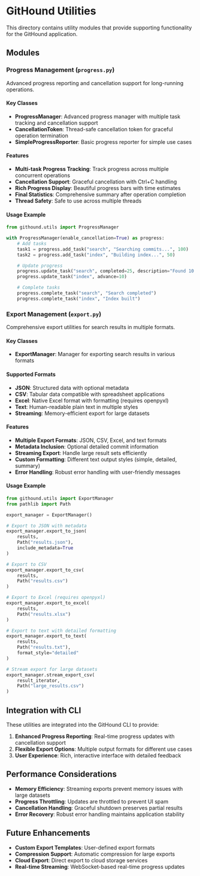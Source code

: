 # GitHound Utilities

This directory contains utility modules that provide supporting functionality for the GitHound application.

## Modules

### Progress Management (`progress.py`)

Advanced progress reporting and cancellation support for long-running operations.

#### Key Classes

- **ProgressManager**: Advanced progress manager with multiple task tracking and cancellation support
- **CancellationToken**: Thread-safe cancellation token for graceful operation termination
- **SimpleProgressReporter**: Basic progress reporter for simple use cases

#### Features

- **Multi-task Progress Tracking**: Track progress across multiple concurrent operations
- **Cancellation Support**: Graceful cancellation with Ctrl+C handling
- **Rich Progress Display**: Beautiful progress bars with time estimates
- **Final Statistics**: Comprehensive summary after operation completion
- **Thread Safety**: Safe to use across multiple threads

#### Usage Example

```python
from githound.utils import ProgressManager

with ProgressManager(enable_cancellation=True) as progress:
    # Add tasks
    task1 = progress.add_task("search", "Searching commits...", 100)
    task2 = progress.add_task("index", "Building index...", 50)

    # Update progress
    progress.update_task("search", completed=25, description="Found 10 matches")
    progress.update_task("index", advance=10)

    # Complete tasks
    progress.complete_task("search", "Search completed")
    progress.complete_task("index", "Index built")
```

### Export Management (`export.py`)

Comprehensive export utilities for search results in multiple formats.

#### Key Classes

- **ExportManager**: Manager for exporting search results in various formats

#### Supported Formats

- **JSON**: Structured data with optional metadata
- **CSV**: Tabular data compatible with spreadsheet applications
- **Excel**: Native Excel format with formatting (requires openpyxl)
- **Text**: Human-readable plain text in multiple styles
- **Streaming**: Memory-efficient export for large datasets

#### Features

- **Multiple Export Formats**: JSON, CSV, Excel, and text formats
- **Metadata Inclusion**: Optional detailed commit information
- **Streaming Export**: Handle large result sets efficiently
- **Custom Formatting**: Different text output styles (simple, detailed, summary)
- **Error Handling**: Robust error handling with user-friendly messages

#### Usage Example

```python
from githound.utils import ExportManager
from pathlib import Path

export_manager = ExportManager()

# Export to JSON with metadata
export_manager.export_to_json(
    results,
    Path("results.json"),
    include_metadata=True
)

# Export to CSV
export_manager.export_to_csv(
    results,
    Path("results.csv")
)

# Export to Excel (requires openpyxl)
export_manager.export_to_excel(
    results,
    Path("results.xlsx")
)

# Export to text with detailed formatting
export_manager.export_to_text(
    results,
    Path("results.txt"),
    format_style="detailed"
)

# Stream export for large datasets
export_manager.stream_export_csv(
    result_iterator,
    Path("large_results.csv")
)
```

## Integration with CLI

These utilities are integrated into the GitHound CLI to provide:

1. **Enhanced Progress Reporting**: Real-time progress updates with cancellation support
2. **Flexible Export Options**: Multiple output formats for different use cases
3. **User Experience**: Rich, interactive interface with detailed feedback

## Performance Considerations

- **Memory Efficiency**: Streaming exports prevent memory issues with large datasets
- **Progress Throttling**: Updates are throttled to prevent UI spam
- **Cancellation Handling**: Graceful shutdown preserves partial results
- **Error Recovery**: Robust error handling maintains application stability

## Future Enhancements

- **Custom Export Templates**: User-defined export formats
- **Compression Support**: Automatic compression for large exports
- **Cloud Export**: Direct export to cloud storage services
- **Real-time Streaming**: WebSocket-based real-time progress updates
